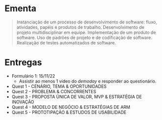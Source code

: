 # Ementa

> Instanciação de um processo de desenvolvimento de software: fluxo, atividades, papéis e produtos de trabalho. Desenvolvimento de projeto multidisciplinar em equipe. Implementação de um produto de software. Uso de padrões de projeto e de codificação de software. Realização de testes automatizados de software.

# Entregas

- Formulário 1: 15/11/22
  - Assistir ao menos 1 vídeo do *demoday* e responder ao questionário.
- Quest 1 - CENÁRIO, TEMA & OPORTUNIDADES
- Quest 2 - PROBLEMA & CONCORRENTES
- Quest 3 - PROPOSTA ÚNICA DE VALOR, MVP & ESTRATÉGIA DE INOVAÇÃO
- Quest 4 - MODELO DE NEGÓCIO & ESTRATÉGIAS DE ARM
- Quest 5 - PROTOTIPAÇÃO & ESTUDOS DE USABILIDADE
